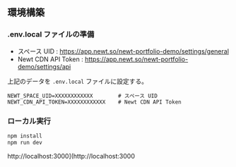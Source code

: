 ## 環境構築

### .env.local ファイルの準備

- スペース UID : https://app.newt.so/newt-portfolio-demo/settings/general
- Newt CDN API Token : https://app.newt.so/newt-portfolio-demo/settings/api

上記のデータを `.env.local` ファイルに設定する。

```
NEWT_SPACE_UID=XXXXXXXXXXXX        # スペース UID
NEWT_CDN_API_TOKEN=XXXXXXXXXXXX    # Newt CDN API Token
```

### ローカル実行

```bash
npm install
npm run dev
```

http://localhost:3000](http://localhost:3000
